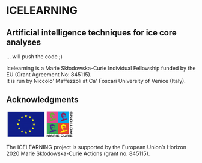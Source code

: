 # ICELEARNING
## Artificial intelligence techniques for ice core analyses

... will push the code ;)

Icelearning is a Marie Skłodowska-Curie Individual Fellowship funded by the EU (Grant Agreement No: 845115). \
It is run by Niccolo' Maffezzoli at Ca' Foscari University of Venice (Italy).


## Acknowledgments

[<img aligh="right" alt="EU" src="img/logo_MSCA.png" height="70" />](https://marie-sklodowska-curie-actions.ec.europa.eu/)

The ICELEARNING project is supported by the European Union’s Horizon 2020 Marie Skłodowska-Curie Actions (grant no. 845115).

